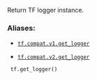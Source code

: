 Return TF logger instance.



### Aliases:

- [ `tf.compat.v1.get_logger` ](/api_docs/python/tf/get_logger)

- [ `tf.compat.v2.get_logger` ](/api_docs/python/tf/get_logger)



```
 tf.get_logger()
 
```

